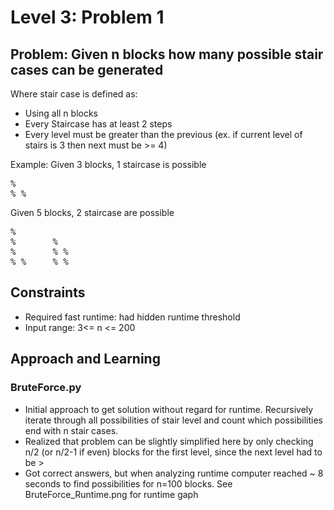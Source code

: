 # Level 3: Problem 1 #

## Problem: Given n blocks how many possible stair cases can be generated ##
Where stair case is defined as:
- Using all n blocks
- Every Staircase has at least 2 steps
- Every level must be greater than the previous (ex. if current level of stairs is 3 then next must be >= 4)

Example:
Given 3 blocks, 1 staircase is possible
<pre>
%
% %
</pre>
Given 5 blocks, 2 staircase are possible
<pre>
%       
%       %
%       % %
% %     % %
</pre>
## Constraints ##
- Required fast runtime: had hidden runtime threshold
- Input range: 3<= n <= 200
## Approach and Learning ##
### BruteForce.py ###
- Initial approach to get solution without regard for runtime. Recursively iterate through all possibilities of stair level and count which possibilities end with n stair cases.
- Realized that problem can be slightly simplified here by only checking n/2 (or n/2-1 if even) blocks for the first level, since the next level had to be >
- Got correct answers, but when analyzing runtime computer reached ~ 8 seconds to find possibilities for n=100 blocks. See BruteForce_Runtime.png for runtime gaph 
